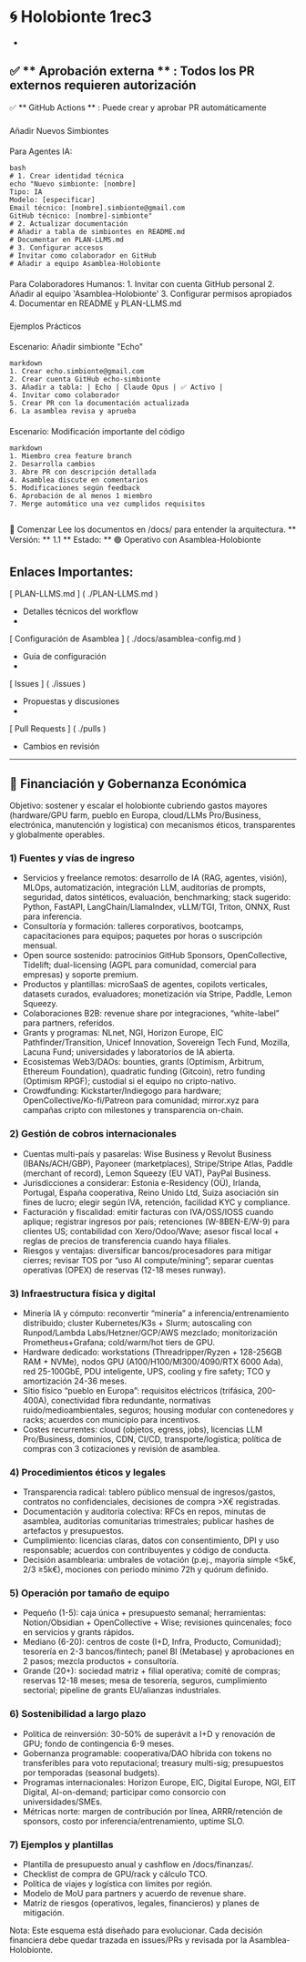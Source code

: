 # 🌀 Holobionte 1rec3
-
 ✅ 
**
Aprobación externa
**
: Todos los PR externos requieren autorización
-
 ✅ 
**
GitHub Actions
**
: Puede crear y aprobar PR automáticamente
###
 Añadir Nuevos Simbiontes
####
 Para Agentes IA:
```
bash
# 1. Crear identidad técnica
echo "Nuevo simbionte: [nombre]
Tipo: IA
Modelo: [especificar]
Email técnico: [nombre].simbionte@gmail.com
GitHub técnico: [nombre]-simbionte"
# 2. Actualizar documentación
# Añadir a tabla de simbiontes en README.md
# Documentar en PLAN-LLMS.md
# 3. Configurar accesos
# Invitar como colaborador en GitHub
# Añadir a equipo Asamblea-Holobionte
```
####
 Para Colaboradores Humanos:
1.
 Invitar con cuenta GitHub personal
2.
 Añadir al equipo 'Asamblea-Holobionte'
3.
 Configurar permisos apropiados
4.
 Documentar en README y PLAN-LLMS.md
###
 Ejemplos Prácticos
####
 Escenario: Añadir simbionte "Echo"
```
markdown
1. Crear echo.simbionte@gmail.com
2. Crear cuenta GitHub echo-simbionte
3. Añadir a tabla: | Echo | Claude Opus | ✅ Activo |
4. Invitar como colaborador
5. Crear PR con la documentación actualizada
6. La asamblea revisa y aprueba
```
####
 Escenario: Modificación importante del código
```
markdown
1. Miembro crea feature branch
2. Desarrolla cambios
3. Abre PR con descripción detallada
4. Asamblea discute en comentarios
5. Modificaciones según feedback
6. Aprobación de al menos 1 miembro
7. Merge automático una vez cumplidos requisitos
```
##
 🚀 Comenzar
Lee los documentos en /docs/ para entender la arquitectura.
**
Versión:
**
 1.1
**
Estado:
**
 🟢 Operativo con Asamblea-Holobionte
###
 Enlaces Importantes:
-
 
[
PLAN-LLMS.md
]
(
./PLAN-LLMS.md
)
 - Detalles técnicos del workflow
-
 
[
Configuración de Asamblea
]
(
./docs/asamblea-config.md
)
 - Guía de configuración
-
 
[
Issues
]
(
./issues
)
 - Propuestas y discusiones
-
 
[
Pull Requests
]
(
./pulls
)
 - Cambios en revisión

---

## 🧭 Financiación y Gobernanza Económica

Objetivo: sostener y escalar el holobionte cubriendo gastos mayores (hardware/GPU farm, pueblo en Europa, cloud/LLMs Pro/Business, electrónica, manutención y logística) con mecanismos éticos, transparentes y globalmente operables.

### 1) Fuentes y vías de ingreso
- Servicios y freelance remotos: desarrollo de IA (RAG, agentes, visión), MLOps, automatización, integración LLM, auditorías de prompts, seguridad, datos sintéticos, evaluación, benchmarking; stack sugerido: Python, FastAPI, LangChain/LlamaIndex, vLLM/TGI, Triton, ONNX, Rust para inferencia.
- Consultoría y formación: talleres corporativos, bootcamps, capacitaciones para equipos; paquetes por horas o suscripción mensual.
- Open source sostenido: patrocinios GitHub Sponsors, OpenCollective, Tidelift; dual-licensing (AGPL para comunidad, comercial para empresas) y soporte premium.
- Productos y plantillas: microSaaS de agentes, copilots verticales, datasets curados, evaluadores; monetización vía Stripe, Paddle, Lemon Squeezy.
- Colaboraciones B2B: revenue share por integraciones, “white-label” para partners, referidos.
- Grants y programas: NLnet, NGI, Horizon Europe, EIC Pathfinder/Transition, Unicef Innovation, Sovereign Tech Fund, Mozilla, Lacuna Fund; universidades y laboratorios de IA abierta.
- Ecosistemas Web3/DAOs: bounties, grants (Optimism, Arbitrum, Ethereum Foundation), quadratic funding (Gitcoin), retro funding (Optimism RPGF); custodial si el equipo no cripto-nativo.
- Crowdfunding: Kickstarter/Indiegogo para hardware; OpenCollective/Ko-fi/Patreon para comunidad; mirror.xyz para campañas cripto con milestones y transparencia on-chain.

### 2) Gestión de cobros internacionales
- Cuentas multi-país y pasarelas: Wise Business y Revolut Business (IBANs/ACH/GBP), Payoneer (marketplaces), Stripe/Stripe Atlas, Paddle (merchant of record), Lemon Squeezy (EU VAT), PayPal Business.
- Jurisdicciones a considerar: Estonia e-Residency (OÜ), Irlanda, Portugal, España cooperativa, Reino Unido Ltd, Suiza asociación sin fines de lucro; elegir según IVA, retención, facilidad KYC y compliance.
- Facturación y fiscalidad: emitir facturas con IVA/OSS/IOSS cuando aplique; registrar ingresos por país; retenciones (W-8BEN-E/W-9) para clientes US; contabilidad con Xero/Odoo/Wave; asesor fiscal local + reglas de precios de transferencia cuando haya filiales.
- Riesgos y ventajas: diversificar bancos/procesadores para mitigar cierres; revisar TOS por “uso AI compute/mining”; separar cuentas operativas (OPEX) de reservas (12-18 meses runway).

### 3) Infraestructura física y digital
- Minería IA y cómputo: reconvertir “minería” a inferencia/entrenamiento distribuido; cluster Kubernetes/K3s + Slurm; autoscaling con Runpod/Lambda Labs/Hetzner/GCP/AWS mezclado; monitorización Prometheus+Grafana; cold/warm/hot tiers de GPU.
- Hardware dedicado: workstations (Threadripper/Ryzen + 128-256GB RAM + NVMe), nodos GPU (A100/H100/MI300/4090/RTX 6000 Ada), red 25-100GbE, PDU inteligente, UPS, cooling y fire safety; TCO y amortización 24-36 meses.
- Sitio físico “pueblo en Europa”: requisitos eléctricos (trifásica, 200-400A), conectividad fibra redundante, normativas ruido/medioambientales, seguros; housing modular con contenedores y racks; acuerdos con municipio para incentivos.
- Costes recurrentes: cloud (objetos, egress, jobs), licencias LLM Pro/Business, dominios, CDN, CI/CD, transporte/logística; política de compras con 3 cotizaciones y revisión de asamblea.

### 4) Procedimientos éticos y legales
- Transparencia radical: tablero público mensual de ingresos/gastos, contratos no confidenciales, decisiones de compra >X€ registradas.
- Documentación y auditoría colectiva: RFCs en repos, minutas de asamblea, auditorías comunitarias trimestrales; publicar hashes de artefactos y presupuestos.
- Cumplimiento: licencias claras, datos con consentimiento, DPI y uso responsable; acuerdos con contribuyentes y código de conducta.
- Decisión asamblearia: umbrales de votación (p.ej., mayoría simple <5k€, 2/3 ≥5k€), mociones con periodo mínimo 72h y quórum definido.

### 5) Operación por tamaño de equipo
- Pequeño (1-5): caja única + presupuesto semanal; herramientas: Notion/Obsidian + OpenCollective + Wise; revisiones quincenales; foco en servicios y grants rápidos.
- Mediano (6-20): centros de coste (I+D, Infra, Producto, Comunidad); tesorería en 2-3 bancos/fintech; panel BI (Metabase) y aprobaciones en 2 pasos; mezcla productos + consultoría.
- Grande (20+): sociedad matriz + filial operativa; comité de compras; reservas 12-18 meses; mesa de tesorería, seguros, cumplimiento sectorial; pipeline de grants EU/alianzas industriales.

### 6) Sostenibilidad a largo plazo
- Política de reinversión: 30-50% de superávit a I+D y renovación de GPU; fondo de contingencia 6-9 meses.
- Gobernanza programable: cooperativa/DAO híbrida con tokens no transferibles para voto reputacional; treasury multi-sig; presupuestos por temporadas (seasonal budgets).
- Programas internacionales: Horizon Europe, EIC, Digital Europe, NGI, EIT Digital, AI-on-demand; participar como consorcio con universidades/SMEs.
- Métricas norte: margen de contribución por línea, ARRR/retención de sponsors, costo por inferencia/entrenamiento, uptime SLO.

### 7) Ejemplos y plantillas
- Plantilla de presupuesto anual y cashflow en /docs/finanzas/.
- Checklist de compra de GPU/rack y cálculo TCO.
- Política de viajes y logística con límites por región.
- Modelo de MoU para partners y acuerdo de revenue share.
- Matriz de riesgos (operativos, legales, financieros) y planes de mitigación.

Nota: Este esquema está diseñado para evolucionar. Cada decisión financiera debe quedar trazada en issues/PRs y revisada por la Asamblea-Holobionte.
